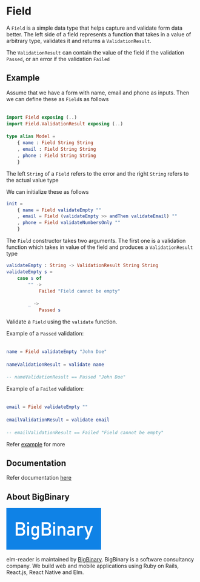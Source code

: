 # Field

A `Field` is a simple data type that helps capture and validate form data better.
The left side of a field represents a function that takes in a value of arbitrary type,
validates it and returns a `ValidationResult`.

The `ValidationResult` can contain the value of the field if the validation `Passed`, or
an error if the validation `Failed`

## Example

Assume that we have a form with name, email and phone as inputs.
Then we can define these as `Field`s as follows

```elm

import Field exposing (..)
import Field.ValidationResult exposing (..)

type alias Model =
    { name : Field String String
    , email : Field String String
    , phone : Field String String
    }
```

The left `String` of a `Field` refers to the error and the right `String` refers to the actual value type

We can initialize these as follows

```elm
init =
    { name = Field validateEmpty ""
    , email = Field (validateEmpty >> andThen validateEmail) ""
    , phone = Field validateNumbersOnly ""
    }
```

The `Field` constructor takes two arguments. The first one is a validation function which takes in value of the field and produces a `ValidationResult` type

```elm
validateEmpty : String -> ValidationResult String String
validateEmpty s =
    case s of
        "" ->
            Failed "Field cannot be empty"

        _ ->
            Passed s
```

Validate a `Field` using the `validate` function.

Example of a `Passed` validation:

```elm

name = Field validateEmpty "John Doe"

nameValidationResult = validate name

-- nameValidationResult == Passed "John Doe"
```
Example of a `Failed` validation:

```elm

email = Field validateEmpty ""

emailValidationResult = validate email

-- emailValidationResult == Failed "Field cannot be empty"
```

Refer [example](https://github.com/bigbinary/elm-form-field/blob/master/examples/Form.elm)
for more


## Documentation

Refer documentation [here](http://package.elm-lang.org/packages/bigbinary/elm-form-field/latest)

## About BigBinary

![BigBinary](https://raw.githubusercontent.com/bigbinary/bigbinary-assets/press-assets/PNG/logo-light-solid-small.png?raw=true)

elm-reader is maintained by [BigBinary](https://www.BigBinary.com). BigBinary is a software consultancy company. We build web and mobile applications using Ruby on Rails, React.js, React Native and Elm.
